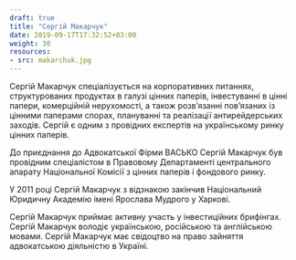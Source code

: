 ```yaml
---
draft: true
title: "Сергій Макарчук"
date: 2019-09-17T17:32:52+03:00
weight: 30
resources:
- src: makarchuk.jpg
---
```


Сергій Макарчук спеціалізується на корпоративних питаннях, структурованих продуктах в галузі цінних паперів, інвестуванні в цінні папери, комерційній нерухомості, а також розв’язанні пов’язаних із цінними паперами спорах, плануванні та реалізації антирейдерських заходів. Сергій є одним з провідних експертів на українському ринку цінних паперів.

До приєднання до Адвокатської Фірми ВАСЬКО Сергій Макарчук був провідним спеціалістом в Правовому Департаменті центрального апарату Національної Комісії з цінних паперів і фондового ринку.

У 2011 році Сергій Макарчук з відзнакою закінчив Національний Юридичну Академію імені Ярослава Мудрого у Харкові.

Сергій Макарчук приймає активну участь у інвестиційних брифінгах. Сергій Макарчук володіє українською, російською та англійською мовами. Сергій Макарчук має свідоцтво на право зайняття адвокатською діяльністю в Україні.
